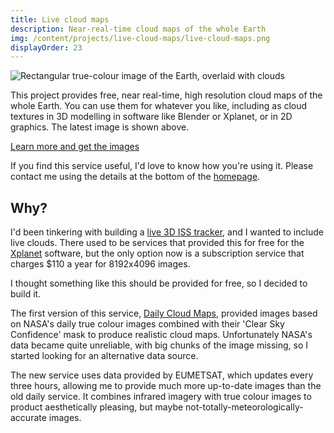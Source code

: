 ```yaml
---
title: Live cloud maps
description: Near-real-time cloud maps of the whole Earth
img: /content/projects/live-cloud-maps/live-cloud-maps.png
displayOrder: 23
---
```


![Rectangular true-colour image of the Earth, overlaid with clouds](https://clouds.matteason.co.uk/images/1024x512/earth.jpg)

This project provides free, near real-time, high resolution cloud maps of the whole Earth. You can use them for whatever you like, including as cloud textures in 3D modelling in software like Blender or Xplanet, or in 2D graphics. The latest image is shown above.

[Learn more and get the images](https://github.com/matteason/live-cloud-maps)

If you find this service useful, I'd love to know how you're using it. Please contact me using the details at the bottom of the [homepage](/).

## Why?

I'd been tinkering with building a [live 3D ISS tracker](/projects/iss-tracker), and I wanted to include live clouds. There used to be services that provided this for free for the [Xplanet](https://xplanet.sourceforge.net/) software, but the only option now is a subscription service that charges $110 a year for 8192x4096 images.

I thought something like this should be provided for free, so I decided to build it. 

The first version of this service, [Daily Cloud Maps](https://github.com/matteason/daily-cloud-maps), provided images based on NASA's daily true colour images combined with their 'Clear Sky Confidence' mask to produce realistic cloud maps. Unfortunately NASA's data became quite unreliable, with big chunks of the image missing, so I started looking for an alternative data source.

The new service uses data provided by EUMETSAT, which updates every three hours, allowing me to provide much more up-to-date images than the old daily service. It combines infrared imagery with true colour images to product aesthetically pleasing, but maybe not-totally-meteorologically-accurate images.